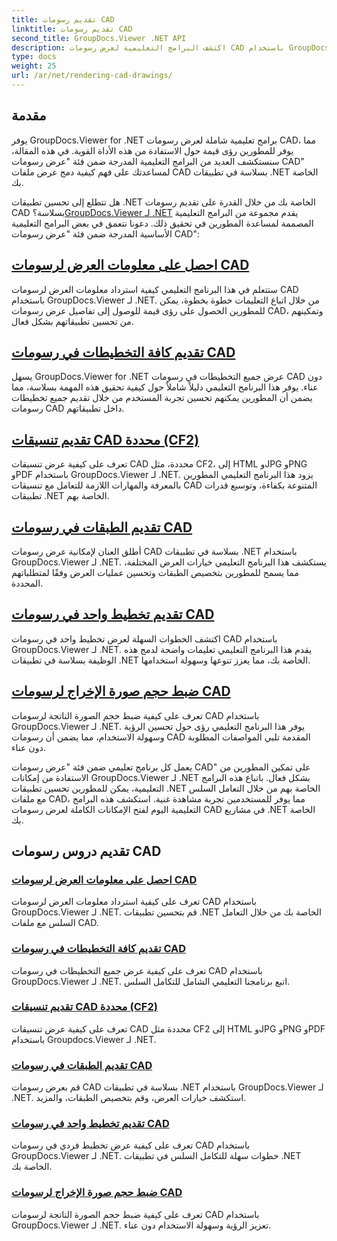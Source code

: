 ```yaml
---
title: تقديم رسومات CAD
linktitle: تقديم رسومات CAD
second_title: GroupDocs.Viewer .NET API
description: اكتشف البرامج التعليمية لعرض رسومات CAD باستخدام GroupDocs.Viewer لـ .NET. تعلم كيفية تحسين تطبيقات .NET من خلال التعامل السلس مع ملفات CAD.
type: docs
weight: 25
url: /ar/net/rendering-cad-drawings/
---
```


## مقدمة

يوفر GroupDocs.Viewer for .NET برامج تعليمية شاملة لعرض رسومات CAD، مما يوفر للمطورين رؤى قيمة حول الاستفادة من هذه الأداة القوية. في هذه المقالة، سنستكشف العديد من البرامج التعليمية المدرجة ضمن فئة "عرض رسومات CAD" لمساعدتك على فهم كيفية دمج عرض ملفات CAD بسلاسة في تطبيقات .NET الخاصة بك.

هل تتطلع إلى تحسين تطبيقات .NET الخاصة بك من خلال القدرة على تقديم رسومات CAD بسلاسة؟[GroupDocs.Viewer لـ .NET](#) يقدم مجموعة من البرامج التعليمية المصممة لمساعدة المطورين في تحقيق ذلك. دعونا نتعمق في بعض البرامج التعليمية الأساسية المدرجة ضمن فئة "عرض رسومات CAD":

## [احصل على معلومات العرض لرسومات CAD](./get-view-info-cad-drawing/)
ستتعلم في هذا البرنامج التعليمي كيفية استرداد معلومات العرض لرسومات CAD باستخدام GroupDocs.Viewer لـ .NET. من خلال اتباع التعليمات خطوة بخطوة، يمكن للمطورين الحصول على رؤى قيمة للوصول إلى تفاصيل عرض رسومات CAD، وتمكينهم من تحسين تطبيقاتهم بشكل فعال.

## [تقديم كافة التخطيطات في رسومات CAD](./render-all-layouts-cad/)
يسهل GroupDocs.Viewer for .NET عرض جميع التخطيطات في رسومات CAD دون عناء. يوفر هذا البرنامج التعليمي دليلاً شاملاً حول كيفية تحقيق هذه المهمة بسلاسة، مما يضمن أن المطورين يمكنهم تحسين تجربة المستخدم من خلال تقديم جميع تخطيطات رسومات CAD داخل تطبيقاتهم.

## [تقديم تنسيقات CAD محددة (CF2)](./render-specific-cad-formats/)
تعرف على كيفية عرض تنسيقات CAD محددة، مثل CF2، إلى HTML وJPG وPNG وPDF باستخدام GroupDocs.Viewer لـ .NET. يزود هذا البرنامج التعليمي المطورين بالمعرفة والمهارات اللازمة للتعامل مع تنسيقات CAD المتنوعة بكفاءة، وتوسيع قدرات تطبيقات .NET الخاصة بهم.

## [تقديم الطبقات في رسومات CAD](./render-layers-cad/)
أطلق العنان لإمكانية عرض رسومات CAD بسلاسة في تطبيقات .NET باستخدام GroupDocs.Viewer لـ .NET. يستكشف هذا البرنامج التعليمي خيارات العرض المختلفة، مما يسمح للمطورين بتخصيص الطبقات وتحسين عمليات العرض وفقًا لمتطلباتهم المحددة.

## [تقديم تخطيط واحد في رسومات CAD](./render-single-layout-cad/)
اكتشف الخطوات السهلة لعرض تخطيط واحد في رسومات CAD باستخدام GroupDocs.Viewer لـ .NET. يقدم هذا البرنامج التعليمي تعليمات واضحة لدمج هذه الوظيفة بسلاسة في تطبيقات .NET الخاصة بك، مما يعزز تنوعها وسهولة استخدامها.

## [ضبط حجم صورة الإخراج لرسومات CAD](./adjust-output-image-size-cad/)
تعرف على كيفية ضبط حجم الصورة الناتجة لرسومات CAD باستخدام GroupDocs.Viewer لـ .NET. يوفر هذا البرنامج التعليمي رؤى حول تحسين الرؤية وسهولة الاستخدام، مما يضمن أن رسومات CAD المقدمة تلبي المواصفات المطلوبة دون عناء.

يعمل كل برنامج تعليمي ضمن فئة "عرض رسومات CAD" على تمكين المطورين من الاستفادة من إمكانات GroupDocs.Viewer لـ .NET بشكل فعال. باتباع هذه البرامج التعليمية، يمكن للمطورين تحسين تطبيقات .NET الخاصة بهم من خلال التعامل السلس مع ملفات CAD، مما يوفر للمستخدمين تجربة مشاهدة غنية. استكشف هذه البرامج التعليمية اليوم لفتح الإمكانات الكاملة لعرض رسومات CAD في مشاريع .NET الخاصة بك.

## تقديم دروس رسومات CAD
### [احصل على معلومات العرض لرسومات CAD](./get-view-info-cad-drawing/)
تعرف على كيفية استرداد معلومات العرض لرسومات CAD باستخدام GroupDocs.Viewer لـ .NET. قم بتحسين تطبيقات .NET الخاصة بك من خلال التعامل السلس مع ملفات CAD.
### [تقديم كافة التخطيطات في رسومات CAD](./render-all-layouts-cad/)
تعرف على كيفية عرض جميع التخطيطات في رسومات CAD باستخدام GroupDocs.Viewer لـ .NET. اتبع برنامجنا التعليمي الشامل للتكامل السلس.
### [تقديم تنسيقات CAD محددة (CF2)](./render-specific-cad-formats/)
تعرف على كيفية عرض تنسيقات CAD محددة مثل CF2 إلى HTML وJPG وPNG وPDF باستخدام Groupdocs.Viewer لـ .NET.
### [تقديم الطبقات في رسومات CAD](./render-layers-cad/)
قم بعرض رسومات CAD بسلاسة في تطبيقات .NET باستخدام GroupDocs.Viewer لـ .NET. استكشف خيارات العرض، وقم بتخصيص الطبقات، والمزيد.
### [تقديم تخطيط واحد في رسومات CAD](./render-single-layout-cad/)
تعرف على كيفية عرض تخطيط فردي في رسومات CAD باستخدام GroupDocs.Viewer لـ .NET. خطوات سهلة للتكامل السلس في تطبيقات .NET الخاصة بك.
### [ضبط حجم صورة الإخراج لرسومات CAD](./adjust-output-image-size-cad/)
تعرف على كيفية ضبط حجم الصورة الناتجة لرسومات CAD باستخدام GroupDocs.Viewer لـ .NET. تعزيز الرؤية وسهولة الاستخدام دون عناء.